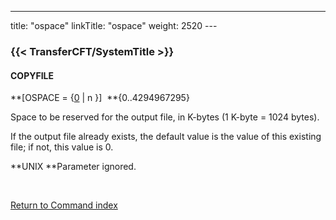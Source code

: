 ---
title: "ospace"
linkTitle: "ospace"
weight: 2520
---<span id="ospace"></span>

### {{< TransferCFT/SystemTitle  >}}

#### COPYFILE

**[OSPACE = {<u>0</u> &#124; n }]  **{0..4294967295}

Space to be reserved for the output file, in K-bytes (1 K-byte = 1024
bytes).

If the output file already exists, the default value is the value of
this existing file; if not, this value is 0.

**UNIX **Parameter
ignored.

 

[Return to Command index](../../)
